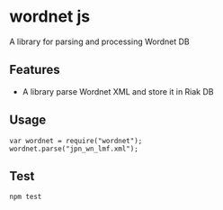 # wordnet js

A library for parsing and processing Wordnet DB

## Features

* A library parse Wordnet XML and store it in Riak DB
 
## Usage

    var wordnet = require("wordnet");
    wordnet.parse("jpn_wn_lmf.xml");

## Test

    npm test



